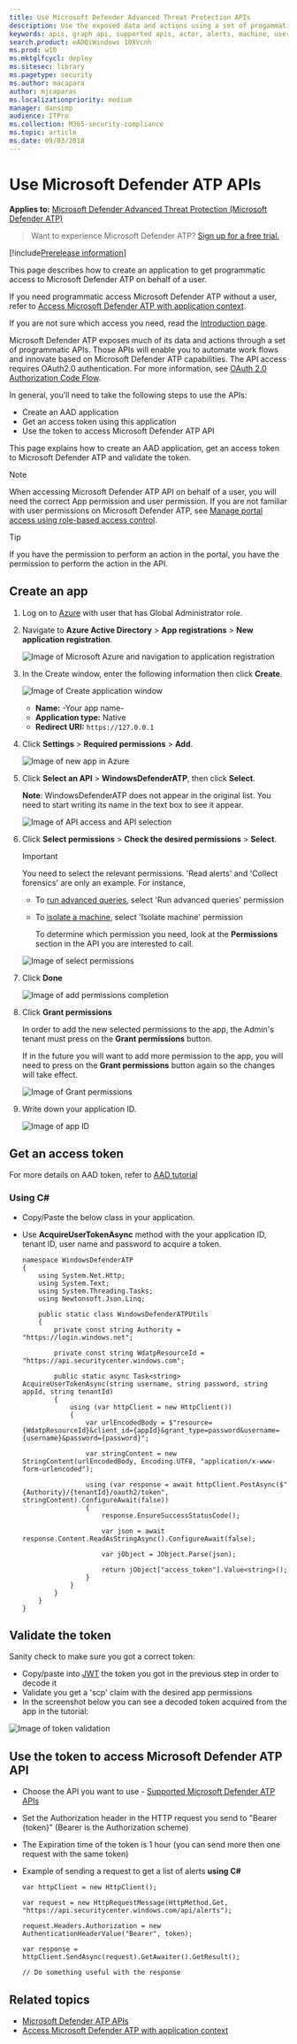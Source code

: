 ```yaml
---
title: Use Microsoft Defender Advanced Threat Protection APIs  
description: Use the exposed data and actions using a set of progammatic APIs that are part of the Microsoft Intelligence Security Graph.
keywords: apis, graph api, supported apis, actor, alerts, machine, user, domain, ip, file, advanced hunting, query
search.product: eADQiWindows 10XVcnh
ms.prod: w10
ms.mktglfcycl: deploy
ms.sitesec: library
ms.pagetype: security
ms.author: macapara
author: mjcaparas
ms.localizationpriority: medium
manager: dansimp
audience: ITPro
ms.collection: M365-security-compliance 
ms.topic: article
ms.date: 09/03/2018
---
```


# Use Microsoft Defender ATP APIs

**Applies to:** [Microsoft Defender Advanced Threat Protection (Microsoft Defender ATP)](https://wincom.blob.core.windows.net/documents/Windows10_Commercial_Comparison.pdf)

> Want to experience Microsoft Defender ATP? [Sign up for a free trial.](https://www.microsoft.com/en-us/WindowsForBusiness/windows-atp?ocid=docs-wdatp-exposedapis-abovefoldlink) 

[!include[Prerelease information](prerelease.md)]


This page describes how to create an application to get programmatic access to Microsoft Defender ATP on behalf of a user.

If you need programmatic access Microsoft Defender ATP without a user, refer to [Access Microsoft Defender ATP with application context](exposed-apis-create-app-webapp.md).

If you are not sure which access you need, read the [Introduction page](apis-intro.md).

Microsoft Defender ATP exposes much of its data and actions through a set of programmatic APIs. Those APIs will enable you to automate work flows and innovate based on Microsoft Defender ATP capabilities. The API access requires OAuth2.0 authentication. For more information, see [OAuth 2.0 Authorization Code Flow](https://docs.microsoft.com/en-us/azure/active-directory/develop/active-directory-v2-protocols-oauth-code).

In general, you’ll need to take the following steps to use the APIs:
- Create an AAD application
- Get an access token using this application
- Use the token to access Microsoft Defender ATP API

This page explains how to create an AAD application, get an access token to Microsoft Defender ATP and validate the token.

>[!NOTE]
> When accessing Microsoft Defender ATP API on behalf of a user, you will need the correct App permission and user permission.
> If you are not familiar with user permissions on Microsoft Defender ATP, see [Manage portal access using role-based access control](rbac.md). 

>[!TIP]
> If you have the permission to perform an action in the portal, you have the permission to perform the action in the API. 

## Create an app

1.	Log on to [Azure](https://portal.azure.com) with user that has Global Administrator role.

2.	Navigate to **Azure Active Directory** > **App registrations** > **New application registration**. 

    ![Image of Microsoft Azure and navigation to application registration](images/atp-azure-new-app.png)

3.	In the Create window, enter the following information then click **Create**.

    ![Image of Create application window](images/nativeapp-create.png)

    - **Name:** -Your app name-
    - **Application type:** Native
    - **Redirect URI:** `https://127.0.0.1`


4.	Click **Settings** > **Required permissions** > **Add**.

    ![Image of new app in Azure](images/nativeapp-add-permission.png)

5.	Click **Select an API** > **WindowsDefenderATP**, then click **Select**.
	
	**Note**: WindowsDefenderATP does not appear in the original list. You need to start writing its name in the text box to see it appear.

    ![Image of API access and API selection](images/webapp-add-permission-2.png)

6. Click **Select permissions** > **Check the desired permissions** > **Select**.
	
	>[!IMPORTANT]
    >You need to select the relevant permissions. 'Read alerts' and 'Collect forensics' are only an example.
	For instance,

    - To [run advanced queries](run-advanced-query-api.md), select 'Run advanced queries' permission
    - To [isolate a machine](isolate-machine-windows-defender-advanced-threat-protection-new.md), select 'Isolate machine' permission

       To determine which permission you need, look at the **Permissions** section in the API you are interested to call.

    ![Image of select permissions](images/nativeapp-select-permissions.png)


7. Click **Done**

    ![Image of add permissions completion](images/nativeapp-add-permissions-end.png)

8. Click **Grant permissions**

	In order to add the new selected permissions to the app, the Admin's tenant must press on the **Grant permissions** button.

	If in the future you will want to add more permission to the app, you will need to press on the **Grant permissions** button again so the changes will take effect.

	![Image of Grant permissions](images/webapp-grant-permissions.png)

9. Write down your application ID.
    
	![Image of app ID](images/nativeapp-get-appid.png)


## Get an access token

For more details on AAD token, refer to [AAD tutorial](https://docs.microsoft.com/en-us/azure/active-directory/develop/active-directory-v2-protocols-oauth-client-creds)

### Using C#

- Copy/Paste the below class in your application.
- Use **AcquireUserTokenAsync** method with the your application ID, tenant ID, user name and password to acquire a token.

	```
	namespace WindowsDefenderATP
	{
		using System.Net.Http;
		using System.Text;
		using System.Threading.Tasks;
		using Newtonsoft.Json.Linq;

		public static class WindowsDefenderATPUtils
		{
			private const string Authority = "https://login.windows.net";

			private const string WdatpResourceId = "https://api.securitycenter.windows.com";

			public static async Task<string> AcquireUserTokenAsync(string username, string password, string appId, string tenantId)
			{
				using (var httpClient = new HttpClient())
				{
					var urlEncodedBody = $"resource={WdatpResourceId}&client_id={appId}&grant_type=password&username={username}&password={password}";

					var stringContent = new StringContent(urlEncodedBody, Encoding.UTF8, "application/x-www-form-urlencoded");

					using (var response = await httpClient.PostAsync($"{Authority}/{tenantId}/oauth2/token", stringContent).ConfigureAwait(false))
					{
						response.EnsureSuccessStatusCode();

						var json = await response.Content.ReadAsStringAsync().ConfigureAwait(false);

						var jObject = JObject.Parse(json);

						return jObject["access_token"].Value<string>();
					}
				}
			}
		}
	}
	```

## Validate the token

Sanity check to make sure you got a correct token:
- Copy/paste into [JWT](https://jwt.ms) the token you got in the previous step in order to decode it
- Validate you get a 'scp' claim with the desired app permissions
- In the screenshot below you can see a decoded token acquired from the app in the tutorial:

![Image of token validation](images/nativeapp-decoded-token.png)

## Use the token to access Microsoft Defender ATP API

- Choose the API you want to use - [Supported Microsoft Defender ATP APIs](exposed-apis-list.md)
- Set the Authorization header in the HTTP request you send to "Bearer {token}" (Bearer is the Authorization scheme)
- The Expiration time of the token is 1 hour (you can send more then one request with the same token)

- Example of sending a request to get a list of alerts **using C#** 
	```
	var httpClient = new HttpClient();

	var request = new HttpRequestMessage(HttpMethod.Get, "https://api.securitycenter.windows.com/api/alerts");

	request.Headers.Authorization = new AuthenticationHeaderValue("Bearer", token);

	var response = httpClient.SendAsync(request).GetAwaiter().GetResult();

	// Do something useful with the response
	```

## Related topics
- [Microsoft Defender ATP APIs](exposed-apis-list.md)
- [Access Microsoft Defender ATP with application context](exposed-apis-create-app-webapp.md)